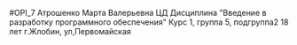 #OPI_7
Атрошенко Марта Валерьевна 
ЦД
Дисциплина "Введение в разработку программного обеспечения"
Курс 1, группа 5, подгруппа2 
18 лет 
г.Жлобин, ул,Первомайская
